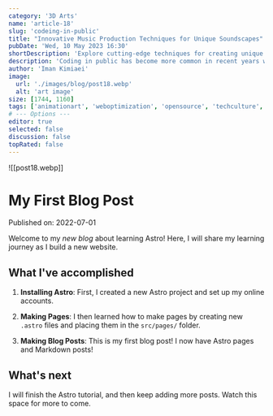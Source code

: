 ```yaml
---
category: '3D Arts'
name: 'article-18'
slug: 'codeing-in-public'
title: "Innovative Music Production Techniques for Unique Soundscapes"
pubDate: 'Wed, 10 May 2023 16:30'
shortDescription: 'Explore cutting-edge techniques for creating unique and original soundscapes in music production.'
description: 'Coding in public has become more common in recent years with the rise of social coding platforms like GitHub and the increasing popularity of open source software development. However, coding in public can present a unique set of challenges for developers who are used to working in private settings. In this article, we will explore the top 10 new challenges that developers may face when coding in public, such as managing feedback from the community, dealing with public scrutiny and criticism, maintaining professionalism and integrity, and balancing productivity with engagement in public forums. This article aims to provide helpful tips and strategies for developers who want to code in public effectively while still maintaining their sanity and productivity.'
author: 'Iman Kimiaei'
image:
  url: './images/blog/post18.webp'
  alt: 'art image'
size: [1744, 1160]
tags: ['animationart', 'weboptimization', 'opensource', 'techculture', 'algorithm']
# --- Options ---
editor: true
selected: false
discussion: false
topRated: false
---
```



![[post18.webp]]


# My First Blog Post

Published on: 2022-07-01

Welcome to my _new blog_ about learning Astro! Here, I will share my learning journey as I build a new website.

## What I've accomplished

1. **Installing Astro**: First, I created a new Astro project and set up my online accounts.

2. **Making Pages**: I then learned how to make pages by creating new `.astro` files and placing them in the `src/pages/` folder.

3. **Making Blog Posts**: This is my first blog post! I now have Astro pages and Markdown posts!

## What's next

I will finish the Astro tutorial, and then keep adding more posts. Watch this space for more to come.
